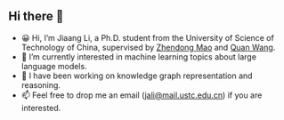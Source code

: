 ## Hi there 👋 

- 😀 Hi, I’m Jiaang Li, a Ph.D. student from the University of Science of Technology of China, supervised by [Zhendong Mao](https://faculty.ustc.edu.cn/maozhendong/en/index.htm) and [Quan Wang](https://scholar.google.com/citations?user=l2yEbhAAAAAJ&hl=zh-CN&oi=ao).
- 👀 I’m currently interested in machine learning topics about large language models.
- 🌱 I have been working on knowledge graph representation and reasoning.
- 📫 Feel free to drop me an email ([jali@mail.ustc.edu.cn](mailto:jali@mail.ustc.edu.cn)) if you are interested.

<!---
JiaangL/JiaangL is a ✨ special ✨ repository because its `README.md` (this file) appears on your GitHub profile.
You can click the Preview link to take a look at your changes.
--->
